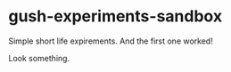 gush-experiments-sandbox
========================

Simple short life expirements.
And the first one worked!

Look something.